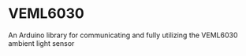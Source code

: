 # VEML6030
An Arduino library for communicating and fully utilizing the VEML6030 ambient light sensor 
